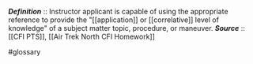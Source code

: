 ***Definition***    :: Instructor applicant is capable of using the appropriate reference to provide the "[[application]] or [[correlative]] level of knowledge" of a subject matter topic, procedure, or maneuver.
***Source***         :: [[CFI PTS]], [[Air Trek North CFI Homework]]

#glossary 